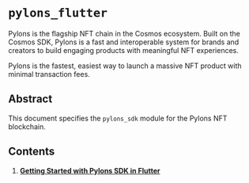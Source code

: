 <!--
order: 0
title: Pylons Flutter Overview
parent:
  title: "pylons_flutter"
-->

# `pylons_flutter`

Pylons is the flagship NFT chain in the Cosmos ecosystem. Built on the Cosmos SDK, Pylons is a fast and interoperable system for brands and creators to build engaging products with meaningful NFT experiences.

Pylons is the fastest, easiest way to launch a massive NFT product with minimal transaction fees.

## Abstract

This document specifies the `pylons_sdk` module for the Pylons NFT blockchain.

## Contents

1. **[Getting Started with Pylons SDK in Flutter](01_getting_started_flutter.md)**
